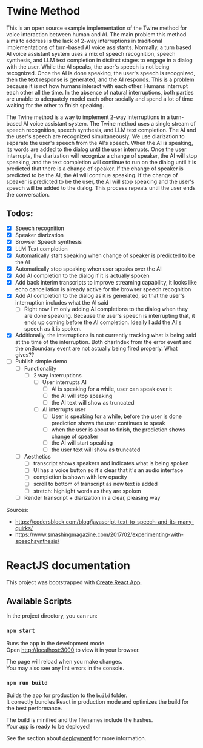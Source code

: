 # Twine Method
This is an open source example implementation of the Twine method for voice interaction between human and AI. The main problem this method aims to address is the lack of 2-way interruptions in traditional implementations of turn-based AI voice assistants. Normally, a turn based AI voice assistant system uses a mix of speech recognition, speech synthesis, and LLM text completion in distinct stages to engage in a dialog with the user. While the AI speaks, the user's speech is not being recognized. Once the AI is done speaking, the user's speech is recognized, then the text response is generated, and the AI responds. This is a problem because it is not how humans interact with each other. Humans interrupt each other all the time. In the absence of natural interruptions, both parties are unable to adequately model each other socially and spend a lot of time waiting for the other to finish speaking.

The Twine method is a way to implement 2-way interruptions in a turn-based AI voice assistant system. The Twine method uses a single stream of speech recognition, speech synthesis, and LLM text completion. The AI and the user's speech are recognized simultaneously. We use diarization to separate the user's speech from the AI's speech. When the AI is speaking, its words are added to the dialog until the user interrupts. Once the user interrupts, the diarization will recognize a change of speaker, the AI will stop speaking, and the text completion will continue to run on the dialog until it is predicted that there is a change of speaker. If the change of speaker is predicted to be the AI, the AI will continue speaking. If the change of speaker is predicted to be the user, the AI will stop speaking and the user's speech will be added to the dialog. This process repeats until the user ends the conversation.

## Todos:
- [x] Speech recognition
- [x] Speaker diarization
- [x] Browser Speech synthesis
- [x] LLM Text completion
- [x] Automatically start speaking when change of speaker is predicted to be the AI
- [x] Automatically stop speaking when user speaks over the AI
- [x] Add AI completion to the dialog if it is actually spoken
- [x] Add back interim transcripts to improve streaming capability, it looks like echo cancellation is already active for the browser speech recognition
- [x] Add AI completion to the dialog as it is generated, so that the user's interruption includes what the AI said
  - [ ] Right now I'm only adding AI completions to the dialog when they are done speaking. Because the user's speech is interrupting that, it ends up coming before the AI completion. Ideally I add the AI's speech as it is spoken.
- [x] Additionally, the interruptions is not currently tracking what is being said at the time of the interruption. Both charIndex from the error event and the onBoundary event are not actually being fired properly. What gives??
- [ ] Publish simple demo
  - [ ] Functionality
    - [ ] 2 way interruptions
      - [ ] User interrupts AI
        - [ ] AI is speaking for a while, user can speak over it
        - [ ] the AI will stop speaking
        - [ ] the AI text will show as truncated
      - [ ] AI interrupts user
        - [ ] User is speaking for a while, before the user is done prediction shows the user continues to speak
        - [ ] when the user is about to finish, the prediction shows change of speaker
        - [ ] the AI will start speaking
        - [ ] the user text will show as truncated
  - [ ] Aesthetics
    - [ ] transcript shows speakers and indicates what is being spoken
    - [ ] UI has a voice button so it's clear that it's an audio interface
    - [ ] completion is shown with low opacity
    - [ ] scroll to bottom of transcript as new text is added
    - [ ] stretch: highlight words as they are spoken
  - [ ] Render transcript + diarization in a clear, pleasing way

Sources:
* https://codersblock.com/blog/javascript-text-to-speech-and-its-many-quirks/
* https://www.smashingmagazine.com/2017/02/experimenting-with-speechsynthesis/


# ReactJS documentation

This project was bootstrapped with [Create React App](https://github.com/facebook/create-react-app).

## Available Scripts

In the project directory, you can run:

### `npm start`

Runs the app in the development mode.\
Open [http://localhost:3000](http://localhost:3000) to view it in your browser.

The page will reload when you make changes.\
You may also see any lint errors in the console.

### `npm run build`

Builds the app for production to the `build` folder.\
It correctly bundles React in production mode and optimizes the build for the best performance.

The build is minified and the filenames include the hashes.\
Your app is ready to be deployed!

See the section about [deployment](https://facebook.github.io/create-react-app/docs/deployment) for more information.

